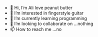 - 👋 Hi, I’m Ali love peanut butter
- 👀 I’m interested in fingerstyle guitar
- 🌱 I’m currently learning programming
- 💞️ I’m looking to collaborate on ...nothing
- 📫 How to reach me ...no

<!---
iassuo/iassuo is a ✨ special ✨ repository because its `README.md` (this file) appears on your GitHub profile.
You can click the Preview link to take a look at your changes.
--->
